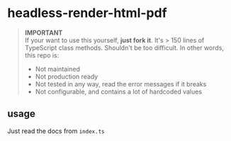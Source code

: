 # headless-render-html-pdf

> **IMPORTANT**<br>
> If your want to use this yourself, **just fork it**. It's > 150 lines of TypeScript class methods. Shouldn't be too difficult. In other words, this repo is:
> * Not maintained
> * Not production ready
> * Not tested in any way, read the error messages if it breaks
> * Not configurable, and contains a lot of hardcoded values

## usage
Just read the docs from `index.ts`

